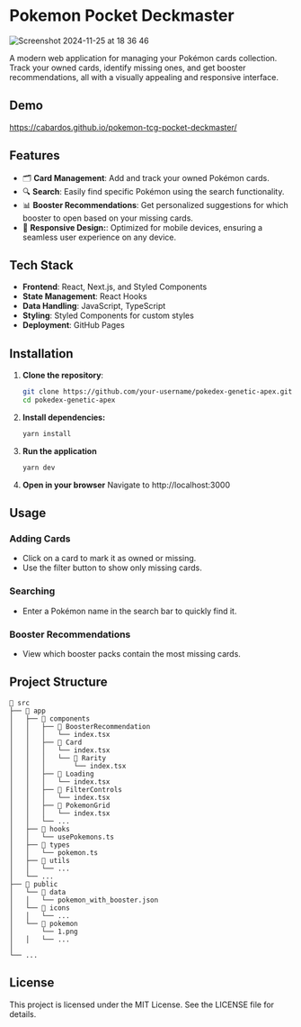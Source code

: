 # **Pokemon Pocket Deckmaster**
![Screenshot 2024-11-25 at 18 36 46](https://github.com/user-attachments/assets/c95d6581-b62c-4891-a44e-f0e728b68be0)

A modern web application for managing your Pokémon cards collection. Track your owned cards, identify missing ones, and get booster recommendations, all with a visually appealing and responsive interface.

## **Demo**
https://cabardos.github.io/pokemon-tcg-pocket-deckmaster/

## **Features**
- 🗂️ **Card Management**: Add and track your owned Pokémon cards.
- 🔍 **Search**: Easily find specific Pokémon using the search functionality.
- 📊 **Booster Recommendations**: Get personalized suggestions for which booster to open based on your missing cards.
- 📱 **Responsive Design:**: Optimized for mobile devices, ensuring a seamless user experience on any device.

## **Tech Stack**

- **Frontend**: React, Next.js, and Styled Components
- **State Management**: React Hooks
- **Data Handling**: JavaScript, TypeScript
- **Styling**: Styled Components for custom styles
- **Deployment**: GitHub Pages

## **Installation**

1. **Clone the repository**:

   ```bash
   git clone https://github.com/your-username/pokedex-genetic-apex.git
   cd pokedex-genetic-apex
   ```

2. **Install dependencies:**

   ```bash
   yarn install
   ```

3. **Run the application**

   ```bash
   yarn dev
   ```

4. **Open in your browser**
   Navigate to http://localhost:3000

## **Usage**

### **Adding Cards**

- Click on a card to mark it as owned or missing.
- Use the filter button to show only missing cards.

### **Searching**

- Enter a Pokémon name in the search bar to quickly find it.

### **Booster Recommendations**

- View which booster packs contain the most missing cards.

## **Project Structure**

```plaintext
📁 src
├── 📂 app
│   ├── 📂 components
│   │   ├── 📂 BoosterRecommendation
│   │   │   └── index.tsx
│   │   ├── 📂 Card
│   │   │   └── index.tsx
│   │   │   └── 📂 Rarity
│   │   │       └── index.tsx
│   │   ├── 📂 Loading
│   │   │   └── index.tsx
│   │   ├── 📂 FilterControls
│   │   │   └── index.tsx
│   │   ├── 📂 PokemonGrid
│   │   │   └── index.tsx
│   │   └── ...
│   ├── 📂 hooks
│   │   └── usePokemons.ts
│   ├── 📂 types
│   │   └── pokemon.ts
│   ├── 📂 utils
│   │   └── ...
│   └── ...
├── 📂 public
│   └── 📂 data
│   │   └── pokemon_with_booster.json
│   └── 📂 icons
│   │   └── ...
│   └── 📂 pokemon
│       └── 1.png
│   │   └── ...
│
└── ...
```

## **License**

This project is licensed under the MIT License. See the LICENSE file for details.
